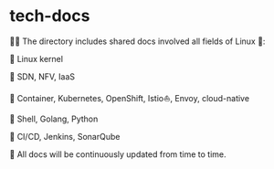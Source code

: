 # tech-docs
📌📌 The directory includes shared docs involved all fields of Linux 🐧:

🎉 Linux kernel

🎉 SDN, NFV, IaaS

🎉 Container, Kubernetes, OpenShift, Istio⛵, Envoy, cloud-native

🎉 Shell, Golang, Python

🎉 CI/CD, Jenkins, SonarQube

👏 All docs will be continuously updated from time to time.



